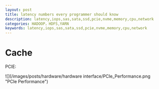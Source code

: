 ```yaml
---
layout: post
title: latency numbers every programmer should know
description: latency,iops,sas,sata,ssd,pcie,nvme,memory,cpu,network
categories: HADOOP，HDFS,YARN
keywords: latency,iops,sas,sata,ssd,pcie,nvme,memory,cpu,network
---
```



# Cache

PCIE:

![](/images/posts/hardware/hardware interface/PCIe_Performance.png "PCIe Performance")